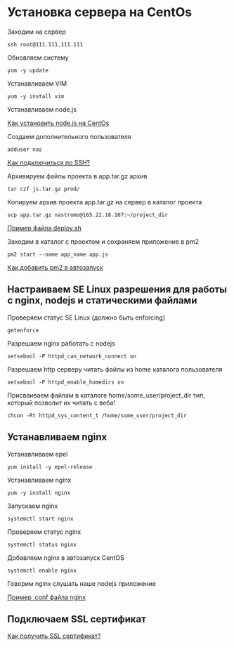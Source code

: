 # Установка сервера на CentOs

Заходим на сервер
```
ssh root@111.111.111.111
```

Обновляем систему
```
yum -y update
```

Устанавливаем VIM
```
yum -y install vim
```

Устанавливаем node.js

[Как установить node.js на CentOs](https://github.com/devenode/notes/blob/main/%D0%A3%D1%81%D1%82%D0%B0%D0%BD%D0%BE%D0%B2%D0%BA%D0%B0%20nodejs.md)

Создаем дополнительного пользователя
```
adduser nas 
```
[Как подключиться по SSH?](https://github.com/devenode/notes/blob/main/%D0%9F%D0%BE%D0%B4%D0%BA%D0%BB%D1%8E%D1%87%D0%B0%D0%B5%D0%BC%D1%81%D1%8F%20%D0%BF%D0%BE%20SSH.md)

Архивируем файлы проекта в app.tar.gz архив
```
tar czf js.tar.gz prod/
```

Копируем архив проекта app.tar.gz на сервер в каталог проекта
```
scp app.tar.gz nastromo@165.22.18.107:~/project_dir
```
[Пример файла deploy.sh](https://github.com/devenode/notes/blob/main/%D0%9F%D1%80%D0%B8%D0%BC%D0%B5%D1%80%20%D1%84%D0%B0%D0%B9%D0%BB%D0%B0%20deploy.sh.md)

Заходим в каталог с проектом и сохраняем приложение в pm2
```
pm2 start --name app_name app.js
```
[Как добавить pm2 в автозапуск](https://github.com/devenode/notes/blob/main/PM2%20%D0%BC%D0%B5%D0%BD%D0%B5%D0%B4%D0%B6%D0%B5%D1%80.md)

## Настраиваем SE Linux разрешения для работы с nginx, nodejs и статическими файлами

Проверяем статус SE Linux (должно быть enforcing)
```
getenforce
```

Разрешаем nginx работать с nodejs
```
setsebool -P httpd_can_network_connect on
```

Разрешаем http серверу читать файлы из home каталога пользователя
```
setsebool -P httpd_enable_homedirs on
```

Присваиваем файлам в каталоге home/some_user/project_dir тип, который позволит их читать с веба!
```
chcon -Rt httpd_sys_content_t /home/some_user/project_dir
```

## Устанавливаем nginx

Устанавливаем epel
```
yum install -y epel-release
```

Устанавливаем nginx 
```
yum -y install nginx
```

Запускаем nginx
```
systemctl start nginx
```

Проверяем статус nginx

```
systemctl status nginx
```

Добавляем nginx в автозапуск CentOS
```
systemctl enable nginx
```

Говорим nginx слушать наше nodejs приложение

[Пример .conf файла nginx](https://github.com/devenode/notes/blob/main/Nginx%20%D1%81%D0%B5%D1%80%D0%B2%D0%B5%D1%80.md)

## Подключаем SSL сертификат
[Как получить SSL сертификат?](https://github.com/devenode/notes/blob/main/SSL%20%D1%81%D0%B5%D1%80%D1%82%D0%B8%D1%84%D0%B8%D0%BA%D0%B0%D1%82.md)




















